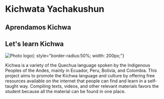 # Kichwata Yachakushun

## Aprendamos Kichwa
## Let's learn Kichwa

![Photo logo](/images/Photo_logo.png){: style="border-radius:50%; width: 200px;"}

Kichwa is a variety of the Quechua language spoken by the Indigenous Peoples of the Andes, mainly in Ecuador, Peru, Bolivia, and Colombia. This project aims to promote the Kichwa language and culture by offering free resources available on the internet that people can find and learn in a self-taught way. Compiling texts, videos, and other relevant materials favors the student because all the material can be found in one place.
   
